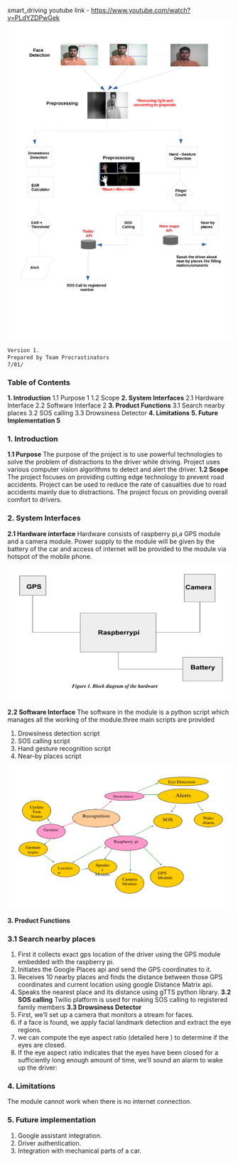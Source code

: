 smart_driving
youtube link - https://www.youtube.com/watch?v=PLdYZDPwGek
![Work flow of the model](poster.png)
```
Version 1.
Prepared by Team Procrastinators
7/01/
```

### Table of Contents

**1. Introduction**
1.1 Purpose 1
1.2 Scope
**2. System Interfaces**
2.1 Hardware Interface
2.2 Software Interface 2
**3. Product Functions**
3.1 Search nearby places
3.2 SOS calling
3.3 Drowsiness Detector
**4. Limitations**
**5. Future Implementation 5**


### 1. Introduction

**1.1 Purpose**
The purpose of the project is to use powerful technologies to solve the problem of distractions to
the driver while driving. Project uses various computer vision algorithms to detect and alert the
driver.
**1.2 Scope**
The project focuses on providing cutting edge technology to prevent road accidents. Project can be
used to reduce the rate of casualties due to road accidents mainly due to distractions. The project focus on
providing overall comfort to drivers.

### 2. System Interfaces

**2.1 Hardware interface**
Hardware consists of raspberry pi,a GPS module and a camera module. Power supply to the
module will be given by the battery of the car and access of internet will be provided to the module
via hotspot of the mobile phone.

![Figure 1. Block diagram of the hardware_](block_diagram.png)

**2.2 Software Interface**
The software in the module is a python script which manages all the working of the
module.three main scripts are provided

1. Drowsiness detection script
2. SOS calling script
3. Hand gesture recognition script
4. Near-by places script

![Figure 2. Block diagram for the software and hardware integration along with features.](chart.png)


**3. Product Functions**

### 3.1 Search nearby places

1. First it collects exact gps location of the driver using the GPS module embedded
    with the raspberry pi.
2. Initiates the Google Places api and send the GPS coordinates to it.
3. Receives 10 nearby places and finds the distance between those GPS coordinates
and current location using google Distance Matrix api.
4. Speaks the nearest place and its distance using gTTS python library.
**3.2 SOS calling**
Twilio platform is used for making SOS calling to registered family members
**3.3 Drowsiness Detector**
1. First, we’ll set up a camera that monitors a stream for faces.
2. if a face is found, we apply facial landmark detection and extract the eye
regions.
3. we can compute the eye aspect ratio (detailed here ) to determine if the eyes
are closed.
4. If the eye aspect ratio indicates that the eyes have been closed for a
sufficiently long enough amount of time, we’ll sound an alarm to wake up the
driver:

### 4. Limitations

The module cannot work when there is no internet connection.


### 5. Future implementation

1. Google assistant integration.
2. Driver authentication.
3. Integration with mechanical parts of a car.


